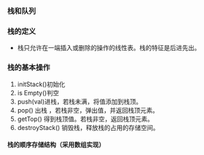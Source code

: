 <!--
 * @Author: zhangkangbin
 * @Date: 2022-10-06 23:10:29
 * @LastEditors: zhangkangbin
 * @LastEditTime: 2022-10-07 23:39:44
 * @FilePath: \C_Study\chapter3_stack_queue\stack_queue.md
 * @Description: 
-->


### 栈和队列

### 栈的定义

- 栈只允许在一端插入或删除的操作的线性表。栈的特征是后进先出。


### 栈的基本操作

1. initStack()初始化
2. is Empty()判空
3. push(val)进栈，若栈未满，将值添加到栈顶。
4. pop() 出栈 ，若栈非空，弹出值，并返回栈顶元素。
5. getTop() 得到栈顶值。若栈非空，返回栈顶元素。
6. destroyStack() 销毁栈，释放栈的占用的存储空间。

#### 栈的顺序存储结构（采用数组实现）
